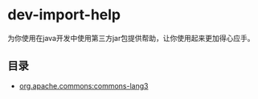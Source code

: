 # dev-import-help
为你使用在java开发中使用第三方jar包提供帮助，让你使用起来更加得心应手。

## 目录

* [org.apache.commons:commons-lang3](https://github.com/liulei0803/dev-import-help/tree/master/org/apache/commons/commons-lang3)
